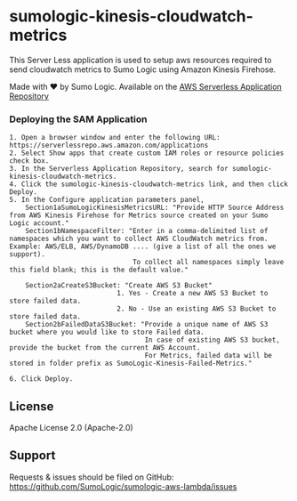 # sumologic-kinesis-cloudwatch-metrics

This Server Less application is used to setup aws resources required to send cloudwatch metrics to Sumo Logic using Amazon Kinesis Firehose.

Made with ❤️ by Sumo Logic. Available on the [AWS Serverless Application Repository](https://aws.amazon.com/serverless)

### Deploying the SAM Application

    1. Open a browser window and enter the following URL: https://serverlessrepo.aws.amazon.com/applications
    2. Select Show apps that create custom IAM roles or resource policies check box.
    3. In the Serverless Application Repository, search for sumologic-kinesis-cloudwatch-metrics.
    4. Click the sumologic-kinesis-cloudwatch-metrics link, and then click Deploy.
    5. In the Configure application parameters panel,
        Section1aSumoLogicKinesisMetricsURL: "Provide HTTP Source Address from AWS Kinesis Firehose for Metrics source created on your Sumo Logic account."
        Section1bNamespaceFilter: "Enter in a comma-delimited list of namespaces which you want to collect AWS CloudWatch metrics from. Example: AWS/ELB, AWS/DynamoDB .... (give a list of all the ones we support). 
                                   To collect all namespaces simply leave this field blank; this is the default value."

        Section2aCreateS3Bucket: "Create AWS S3 Bucket"
                               1. Yes - Create a new AWS S3 Bucket to store failed data.
                               2. No - Use an existing AWS S3 Bucket to store failed data.
        Section2bFailedDataS3Bucket: "Provide a unique name of AWS S3 bucket where you would like to store Failed data.
                                      In case of existing AWS S3 bucket, provide the bucket from the current AWS Account. 
                                      For Metrics, failed data will be stored in folder prefix as SumoLogic-Kinesis-Failed-Metrics."         
                       
    6. Click Deploy.

## License

Apache License 2.0 (Apache-2.0)

## Support
Requests & issues should be filed on GitHub: https://github.com/SumoLogic/sumologic-aws-lambda/issues

